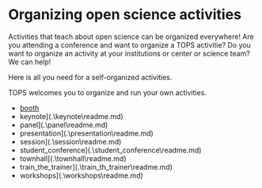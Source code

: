 # Organizing open science activities

Activities that teach about open science can be organized everywhere! Are you attending a conference and want to organize a TOPS activitie? Do you want to organize an activity at your institutions or center or science team? We can help!

Here is all you need for a self-organized activities.

TOPS welcomes you to organize and run your own activities. 

- [booth](.\booth\readme.md)
- keynote](.\keynote\readme.md)
- panel](.\panel\readme.md)
- presentation](.\presentation\readme.md)
- session](.\session\readme.md)
- student_conference](.\student_conference\readme.md)
- townhall](.\townhall\readme.md)
- train_the_trainer](.\train_th_trainer\readme.md)
- workshops](.\workshops\readme.md)
